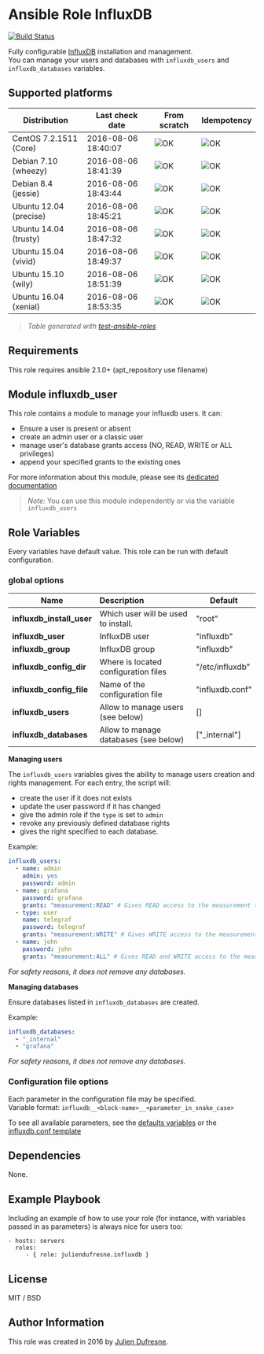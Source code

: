 Ansible Role InfluxDB
=====================

[![Build Status](https://travis-ci.org/juliendufresne/ansible-role-influxdb.svg?branch=master)](https://travis-ci.org/juliendufresne/ansible-role-influxdb)

Fully configurable [InfluxDB](https://influxdata.com/time-series-platform/influxdb/) installation and management.  
You can manage your users and databases with `influxdb_users` and `influxdb_databases` variables.

Supported platforms
-------------------

| Distribution           | Last check date     | From scratch    | Idempotency |
| ---------------------- | ------------------- | --------------- | ----------- |
| CentOS 7.2.1511 (Core) | 2016-08-06 18:40:07 | ![OK](https://img.shields.io/badge/status-pass-brightgreen.svg) | ![OK](https://img.shields.io/badge/status-pass-brightgreen.svg)  |
| Debian 7.10 (wheezy)   | 2016-08-06 18:41:39 | ![OK](https://img.shields.io/badge/status-pass-brightgreen.svg) | ![OK](https://img.shields.io/badge/status-pass-brightgreen.svg)  |
| Debian 8.4 (jessie)    | 2016-08-06 18:43:44 | ![OK](https://img.shields.io/badge/status-pass-brightgreen.svg) | ![OK](https://img.shields.io/badge/status-pass-brightgreen.svg)  |
| Ubuntu 12.04 (precise) | 2016-08-06 18:45:21 | ![OK](https://img.shields.io/badge/status-pass-brightgreen.svg) | ![OK](https://img.shields.io/badge/status-pass-brightgreen.svg)  |
| Ubuntu 14.04 (trusty)  | 2016-08-06 18:47:32 | ![OK](https://img.shields.io/badge/status-pass-brightgreen.svg) | ![OK](https://img.shields.io/badge/status-pass-brightgreen.svg)  |
| Ubuntu 15.04 (vivid)   | 2016-08-06 18:49:37 | ![OK](https://img.shields.io/badge/status-pass-brightgreen.svg) | ![OK](https://img.shields.io/badge/status-pass-brightgreen.svg)  |
| Ubuntu 15.10 (wily)    | 2016-08-06 18:51:39 | ![OK](https://img.shields.io/badge/status-pass-brightgreen.svg) | ![OK](https://img.shields.io/badge/status-pass-brightgreen.svg)  |
| Ubuntu 16.04 (xenial)  | 2016-08-06 18:53:35 | ![OK](https://img.shields.io/badge/status-pass-brightgreen.svg) | ![OK](https://img.shields.io/badge/status-pass-brightgreen.svg)  |

> _Table generated with [test-ansible-roles](https://github.com/juliendufresne/test-ansible-roles)_

Requirements
------------

This role requires ansible 2.1.0+ (apt_repository use filename)  

Module influxdb_user
--------------------

This role contains a module to manage your influxdb users.
It can:
- Ensure a user is present or absent
- create an admin user or a classic user
- manage user's database grants access (NO, READ, WRITE or ALL privileges)
- append your specified grants to the existing ones

For more information about this module, please see its [dedicated documentation](docs/module_influxdb_user.md)

> *Note:* You can use this module independently or via the variable `influxdb_users`

Role Variables
--------------

Every variables have default value. This role can be run with default configuration.

### global options

| Name                      | Description                           | Default         |
| ------------------------- |:------------------------------------- | --------------- |
| **influxdb_install_user** | Which user will be used to install.   | "root"          |
| **influxdb_user**         | InfluxDB user                         | "influxdb"      |
| **influxdb_group**        | InfluxDB group                        | "influxdb"      |
| **influxdb_config_dir**   | Where is located configuration files  | "/etc/influxdb" |
| **influxdb_config_file**  | Name of the configuration file        | "influxdb.conf" |
| **influxdb_users**        | Allow to manage users (see below)     | []              |
| **influxdb_databases**    | Allow to manage databases (see below) | ["_internal"]   |

**Managing users**

The `influxdb_users` variables gives the ability to manage users creation and rights management.
For each entry, the script will:
- create the user if it does not exists
- update the user password if it has changed
- give the admin role if the `type` is set to `admin`
- revoke any previously defined database rights
- gives the right specified to each database.

Example:
```yml
influxdb_users:
  - name: admin
    admin: yes
    password: admin
  - name: grafana
    password: grafana
    grants: "measurement:READ" # Gives READ access to the measurement table for user grafana
  - type: user
    name: telegraf
    password: telegraf
    grants: "measurement:WRITE" # Gives WRITE access to the measurement table for user telegraf
  - name: john
    password: john
    grants: "measurement:ALL" # Gives READ and WRITE access to the measurement table for user telegraf
```
_For safety reasons, it does not remove any databases._

**Managing databases**

Ensure databases listed in `influxdb_databases` are created.

Example:
```yml
influxdb_databases:
  - "_internal"
  - "grafana"
```
_For safety reasons, it does not remove any databases._

### Configuration file options

Each parameter in the configuration file may be specified.  
Variable format: `influxdb__<block-name>__<parameter_in_snake_case>`

To see all available parameters, see the [defaults variables](defaults/main.yml#L13) or the [influxdb.conf template](templates/influxdb.conf.j2)

Dependencies
------------

None.

Example Playbook
----------------

Including an example of how to use your role (for instance, with variables passed in as parameters) is always nice for users too:

    - hosts: servers
      roles:
         - { role: juliendufresne.influxdb }

License
-------

MIT / BSD

Author Information
------------------

This role was created in 2016 by [Julien Dufresne](http://www.juliendufresne.fr).
